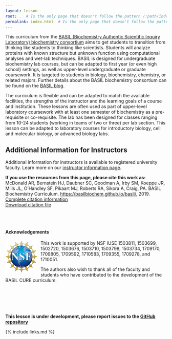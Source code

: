 ```yaml
---
layout: lesson
root: .  # Is the only page that doesn't follow the pattern /:path/index.html
permalink: index.html  # Is the only page that doesn't follow the pattern /:path/index.html
---
```

This curriculum from the [BASIL (Biochemistry Authentic Scientific Inquiry Laboratory) biochemistry consortium](https://basiliuse.blogspot.com/) aims to get students to transition from thinking like students to thinking like scientists. Students will analyze proteins with known structure but unknown function using computational analyses and wet-lab techniques. BASIL is designed for undergraduate biochemistry lab courses, but can be adapted to first year (or even high school) settings, as well as upper-level undergraduate or graduate coursework. It is targeted to students in biology, biochemistry, chemistry, or related majors. Further details about the BASIL biochemistry consortium can be found on the [BASIL blog](https://basiliuse.blogspot.com/).

The curriculum is flexible and can be adapted to match the available facilities, the strengths of the instructor and the learning goals of a course and institution. These lessons are often used as part of upper-level laboratory coursework with at least one semester of biochemistry as a pre-requisite or co-requisite. The lab has been designed for classes ranging from 10-24 students (working in teams of two or three) per lab section. This lesson can be adapted to laboratory courses for introductory biology, cell and molecular biology, or advanced biology labs.

## Additional Information for Instructors
Additional information for instructors is available to registered university faculty.  Learn more on our [instructor information page](https://basilbiochem.github.io/basil/guide/index.html).

**If you use the resources from this page, please cite this work as:** <br/>
McDonald AR, Bernstein HJ, Daubner SC, Goodman A, Irby SM, Koeppe JR, Mills JL, O’Handley SF, Pikaart MJ, Roberts RA, Sikora A, Craig, PA.  BASIL Biochemistry Curriculum. https://basilbiochem.github.io/basil/, 2019. <br/>
[Complete citation information](https://basilbiochem.github.io/basil/full_citation/index.html) <br/>
[Download citation file](https://github.com/basilbiochem/basil/blob/master/CITATION) <br/>

<br/><br/>

#### Acknowledgements
<img src="fig/NSF_logo.png" alt="NSF logo" width="100" style="float: left; margin-top: 0px; margin-right: 10px" />

This work is supported by NSF IUSE 1503811, 1503699, 1502720, 1503676, 1503710, 1503798, 1503734, 1709170, 1709805, 1709592, 1710583, 1709355, 1709278, and 1710051.

The authors also wish to thank all of the faculty and students who have contributed to the development of the BASIL CURE curriculum.  

<br/><br/><br/><br/>

**This lesson is under development, please report issues to the [GitHub
repository](https://github.com/basilbiochem/basil)**


{% include links.md %}
